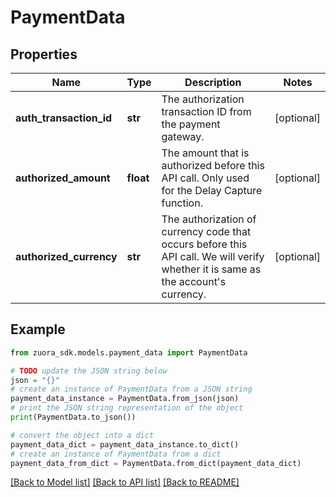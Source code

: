 # PaymentData


## Properties

Name | Type | Description | Notes
------------ | ------------- | ------------- | -------------
**auth_transaction_id** | **str** | The authorization transaction ID from the payment gateway.  | [optional] 
**authorized_amount** | **float** | The amount that is authorized before this API call. Only used for the Delay Capture function. | [optional] 
**authorized_currency** | **str** | The authorization of currency code that occurs before this API call. We will verify whether it is same as the account&#39;s currency. | [optional] 

## Example

```python
from zuora_sdk.models.payment_data import PaymentData

# TODO update the JSON string below
json = "{}"
# create an instance of PaymentData from a JSON string
payment_data_instance = PaymentData.from_json(json)
# print the JSON string representation of the object
print(PaymentData.to_json())

# convert the object into a dict
payment_data_dict = payment_data_instance.to_dict()
# create an instance of PaymentData from a dict
payment_data_from_dict = PaymentData.from_dict(payment_data_dict)
```
[[Back to Model list]](../README.md#documentation-for-models) [[Back to API list]](../README.md#documentation-for-api-endpoints) [[Back to README]](../README.md)


